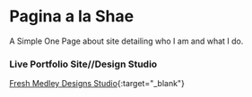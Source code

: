 # Pagina a la Shae
A Simple One Page about site detailing who I am and what I do.

### Live Portfolio Site//Design Studio
[Fresh Medley Designs Studio](https://www.freshmedleydesigns.com "Fresh Medley Designs Studio"){:target="_blank"}
